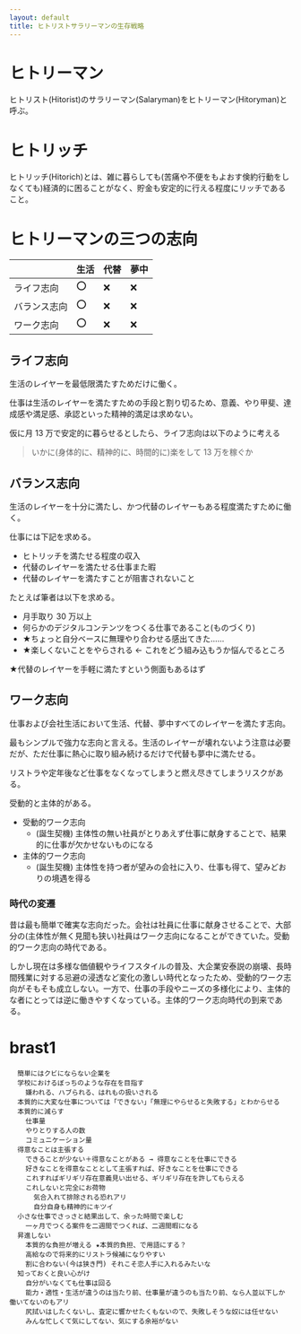 ```yaml
---
layout: default
title: ヒトリストサラリーマンの生存戦略
---
```


# ヒトリーマン
ヒトリスト(Hitorist)のサラリーマン(Salaryman)をヒトリーマン(Hitoryman)と呼ぶ。

# ヒトリッチ
ヒトリッチ(Hitorich)とは、雑に暮らしても(苦痛や不便をもよおす倹約行動をしなくても)経済的に困ることがなく、貯金も安定的に行える程度にリッチであること。

# ヒトリーマンの三つの志向

|              | 生活 | 代替 | 夢中 |
| ------------ | ---- | ---- | ---- |
| ライフ志向   | :o:  | :x:  | :x:  |
| バランス志向 | :o:  | :x:  | :x:  |
| ワーク志向   | :o:  | :x:  | :x:  |

## ライフ志向
生活のレイヤーを最低限満たすためだけに働く。

仕事は生活のレイヤーを満たすための手段と割り切るため、意義、やり甲斐、達成感や満足感、承認といった精神的満足は求めない。

仮に月 13 万で安定的に暮らせるとしたら、ライフ志向は以下のように考える

> いかに(身体的に、精神的に、時間的に)楽をして 13 万を稼ぐか

## バランス志向
生活のレイヤーを十分に満たし、かつ代替のレイヤーもある程度満たすために働く。

仕事には下記を求める。

- ヒトリッチを満たせる程度の収入
- 代替のレイヤーを満たせる仕事また暇
- 代替のレイヤーを満たすことが阻害されないこと

たとえば筆者は以下を求める。

- 月手取り 30 万以上
- 何らかのデジタルコンテンツをつくる仕事であること(ものづくり)
- ★ちょっと自分ベースに無理やり合わせる感出てきた……
- ★楽しくないことをやらされる ← これをどう組み込もうか悩んでるところ

★代替のレイヤーを手軽に満たすという側面もあるはず

## ワーク志向
仕事および会社生活において生活、代替、夢中すべてのレイヤーを満たす志向。

最もシンプルで強力な志向と言える。生活のレイヤーが壊れないよう注意は必要だが、ただ仕事に熱心に取り組み続けるだけで代替も夢中に満たせる。

リストラや定年後など仕事をなくなってしまうと燃え尽きてしまうリスクがある。

受動的と主体的がある。

- 受動的ワーク志向
  - (誕生契機) 主体性の無い社員がとりあえず仕事に献身することで、結果的に仕事が欠かせないものになる
- 主体的ワーク志向
  - (誕生契機) 主体性を持つ者が望みの会社に入り、仕事も得て、望みどおりの境遇を得る

### 時代の変遷
昔は最も簡単で確実な志向だった。会社は社員に仕事に献身させることで、大部分の(主体性が無く見聞も狭い)社員はワーク志向になることができていた。受動的ワーク志向の時代である。

しかし現在は多様な価値観やライフスタイルの普及、大企業安泰説の崩壊、長時間残業に対する忌避の浸透など変化の激しい時代となったため、受動的ワーク志向がそもそも成立しない。一方で、仕事の手段やニーズの多様化により、主体的な者にとっては逆に働きやすくなっている。主体的ワーク志向時代の到来である。

# brast1

```
  簡単にはクビにならない企業を
  学校におけるぼっちのような存在を目指す
    嫌われる、ハブられる、はれもの扱いされる
  本質的に大変な仕事については「できない」「無理にやらせると失敗する」とわからせる
  本質的に減らす
    仕事量
    やりとりする人の数
    コミュニケーション量
  得意なことは主張する
    できることが少ない＋得意なことがある → 得意なことを仕事にできる
    好きなことを得意なこととして主張すれば、好きなことを仕事にできる
    これすればギリギリ存在意義見い出せる、ギリギリ存在を許してもらえる
    これしないと完全にお荷物
      気合入れて排除される恐れアリ
      自分自身も精神的にキツイ
  小さな仕事でさっさと結果出して、余った時間で楽しむ
    一ヶ月でつくる案件を二週間でつくれば、二週間暇になる
  昇進しない
    本質的な負担が増える ★本質的負担、で用語にする？
    高給なので将来的にリストラ候補になりやすい
    割に合わない(今は狭き門) それこそ恋人手に入れるみたいな
  知っておくと良い心がけ
    自分がいなくても仕事は回る
    能力・適性・生活が違うのは当たり前、仕事量が違うのも当たり前、なら人並以下しか働いてないのもアリ
    尻拭いはしたくないし、査定に響かせたくもないので、失敗しそうな奴には任せない
    みんな忙しくて気にしてない、気にする余裕がない
```
